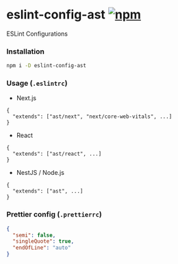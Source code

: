 # eslint-config-ast [![npm](https://img.shields.io/npm/v/eslint-config-ast.svg)](https://www.npmjs.com/package/eslint-config-ast)

ESLint Configurations

### Installation

```sh
npm i -D eslint-config-ast
```

### Usage (`.eslintrc`)

- Next.js

```jsonc
{
  "extends": ["ast/next", "next/core-web-vitals", ...]
}
```

- React

```jsonc
{
  "extends": ["ast/react", ...]
}
```

- NestJS / Node.js

```jsonc
{
  "extends": ["ast", ...]
}
```

### Prettier config (`.prettierrc`)

```json
{
  "semi": false,
  "singleQuote": true,
  "endOfLine": "auto"
}
```
